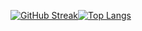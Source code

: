 [![GitHub Streak](https://github-readme-streak-stats.herokuapp.com/?user=DenverCoder1&theme=hacker&hide_border=true&date_format=M%20j%5B%2C%20Y%5D&background=000000&border=1AAEC6)](https://git.io/streak-stats)[![Top Langs](https://github-readme-stats.vercel.app/api/top-langs/?username=ThiagoJv-pro&layout=compact)](https://github.com/anuraghazra/github-readme-stats)


